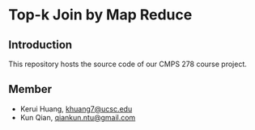 # Top-k Join by Map Reduce

## Introduction
This repository hosts the source code of our CMPS 278 course project.

## Member
* Kerui Huang, [khuang7@ucsc.edu](khuang1024@gmail.com)
* Kun Qian, [qiankun.ntu@gmail.com](qiankun.ntu@gmail.com)
